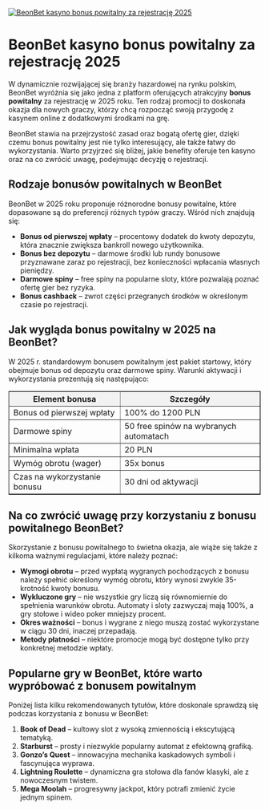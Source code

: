 [![BeonBet kasyno bonus powitalny za rejestrację 2025](https://123-caf.pages.dev/gitsignup.png)](https://vrmoo.ru/Bt82HjjY)

<h1>BeonBet kasyno bonus powitalny za rejestrację 2025</h1> <p>W dynamicznie rozwijającej się branży hazardowej na rynku polskim, BeonBet wyróżnia się jako jedna z platform oferujących atrakcyjny <strong>bonus powitalny</strong> za rejestrację w 2025 roku. Ten rodzaj promocji to doskonała okazja dla nowych graczy, którzy chcą rozpocząć swoją przygodę z kasynem online z dodatkowymi środkami na grę.</p> <p>BeonBet stawia na przejrzystość zasad oraz bogatą ofertę gier, dzięki czemu bonus powitalny jest nie tylko interesujący, ale także łatwy do wykorzystania. Warto przyjrzeć się bliżej, jakie benefity oferuje ten kasyno oraz na co zwrócić uwagę, podejmując decyzję o rejestracji.</p>  <h2>Rodzaje bonusów powitalnych w BeonBet</h2> <p>BeonBet w 2025 roku proponuje różnorodne bonusy powitalne, które dopasowane są do preferencji różnych typów graczy. Wśród nich znajdują się:</p> <ul>   <li><strong>Bonus od pierwszej wpłaty</strong> – procentowy dodatek do kwoty depozytu, która znacznie zwiększa bankroll nowego użytkownika.</li>   <li><strong>Bonus bez depozytu</strong> – darmowe środki lub rundy bonusowe przyznawane zaraz po rejestracji, bez konieczności wpłacania własnych pieniędzy.</li>   <li><strong>Darmowe spiny</strong> – free spiny na popularne sloty, które pozwalają poznać ofertę gier bez ryzyka.</li>   <li><strong>Bonus cashback</strong> – zwrot części przegranych środków w określonym czasie po rejestracji.</li> </ul>  <h2>Jak wygląda bonus powitalny w 2025 na BeonBet?</h2> <p>W 2025 r. standardowym bonusem powitalnym jest pakiet startowy, który obejmuje bonus od depozytu oraz darmowe spiny. Warunki aktywacji i wykorzystania prezentują się następująco:</p>  <table border="1" cellpadding="8" cellspacing="0" style="border-collapse: collapse; width: 100%; max-width: 600px;">   <thead>     <tr style="background-color: #f2f2f2;">       <th>Element bonusa</th>       <th>Szczegóły</th>     </tr>   </thead>   <tbody>     <tr>       <td>Bonus od pierwszej wpłaty</td>       <td>100% do 1200 PLN</td>     </tr>     <tr>       <td>Darmowe spiny</td>       <td>50 free spinów na wybranych automatach</td>     </tr>     <tr>       <td>Minimalna wpłata</td>       <td>20 PLN</td>     </tr>     <tr>       <td>Wymóg obrotu (wager)</td>       <td>35x bonus</td>     </tr>     <tr>       <td>Czas na wykorzystanie bonusu</td>       <td>30 dni od aktywacji</td>     </tr>   </tbody> </table>  <h2>Na co zwrócić uwagę przy korzystaniu z bonusu powitalnego BeonBet?</h2> <p>Skorzystanie z bonusu powitalnego to świetna okazja, ale wiąże się także z kilkoma ważnymi regulacjami, które należy poznać:</p> <ul>   <li><strong>Wymogi obrotu</strong> – przed wypłatą wygranych pochodzących z bonusu należy spełnić określony wymóg obrotu, który wynosi zwykle 35-krotność kwoty bonusu.</li>   <li><strong>Wykluczone gry</strong> – nie wszystkie gry liczą się równomiernie do spełnienia warunków obrotu. Automaty i sloty zazwyczaj mają 100%, a gry stołowe i wideo poker mniejszy procent.</li>   <li><strong>Okres ważności</strong> – bonus i wygrane z niego muszą zostać wykorzystane w ciągu 30 dni, inaczej przepadają.</li>   <li><strong>Metody płatności</strong> – niektóre promocje mogą być dostępne tylko przy konkretnej metodzie wpłaty.</li> </ul>  <h2>Popularne gry w BeonBet, które warto wypróbować z bonusem powitalnym</h2> <p>Poniżej lista kilku rekomendowanych tytułów, które doskonale sprawdzą się podczas korzystania z bonusu w BeonBet:</p> <ol>   <li><strong>Book of Dead</strong> – kultowy slot z wysoką zmiennością i ekscytującą tematyką.</li>   <li><strong>Starburst</strong> – prosty i niezwykle popularny automat z efektowną grafiką.</li>   <li><strong>Gonzo’s Quest</strong> – innowacyjna mechanika kaskadowych symboli i fascynująca wyprawa.</li>   <li><strong>Lightning Roulette</strong> – dynamiczna gra stołowa dla fanów klasyki, ale z nowoczesnym twistem.</li>   <li><strong>Mega Moolah</strong> – progresywny jackpot, który potrafi zmienić życie jednym spinem.</li> </ol>